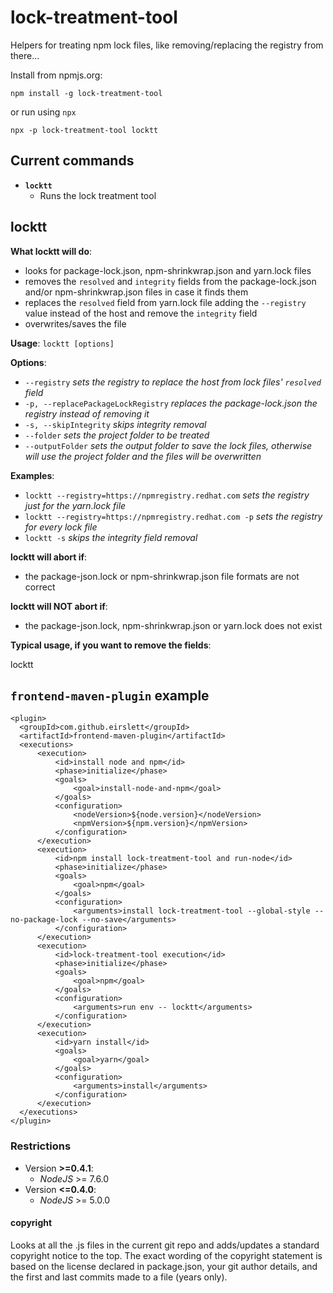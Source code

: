lock-treatment-tool
============

Helpers for treating npm lock files, like removing/replacing the registry from there...

Install from npmjs.org:

    npm install -g lock-treatment-tool

or run using `npx`

    npx -p lock-treatment-tool locktt

## Current commands

 * **`locktt`**
   * Runs the lock treatment tool

## locktt

**What locktt will do**:
 - looks for package-lock.json, npm-shrinkwrap.json and yarn.lock files
 - removes the `resolved` and `integrity` fields from the package-lock.json and/or npm-shrinkwrap.json files in case it finds them
 - replaces the `resolved` field from yarn.lock file adding the `--registry` value instead of the host and remove the `integrity` field
 - overwrites/saves the file

**Usage**: `locktt [options]`

**Options**:
   * `--registry` *sets the registry to replace the host from lock files' `resolved` field*
   * `-p, --replacePackageLockRegistry` *replaces the package-lock.json the registry instead of removing it*
   * `-s, --skipIntegrity` *skips integrity removal*
   * `--folder` *sets the project folder to be treated*
   * `--outputFolder` *sets the output folder to save the lock files, otherwise will use the project folder and the files will be overwritten*

**Examples**:
  * `locktt --registry=https://npmregistry.redhat.com`        *sets the registry just for the yarn.lock file*
  * `locktt --registry=https://npmregistry.redhat.com -p`     *sets the registry for every lock file*
  * `locktt -s`                                               *skips the integrity field removal*

**locktt will abort if**:
 - the package-json.lock or npm-shrinkwrap.json file formats are not correct

**locktt will NOT abort if**:
 - the package-json.lock, npm-shrinkwrap.json or yarn.lock does not exist

**Typical usage, if you want to remove the fields**:

  locktt


## `frontend-maven-plugin` example

```
<plugin>
  <groupId>com.github.eirslett</groupId>
  <artifactId>frontend-maven-plugin</artifactId>
  <executions>
      <execution>
          <id>install node and npm</id>
          <phase>initialize</phase>
          <goals>
              <goal>install-node-and-npm</goal>
          </goals>
          <configuration>
              <nodeVersion>${node.version}</nodeVersion>
              <npmVersion>${npm.version}</npmVersion>
          </configuration>
      </execution>
      <execution>
          <id>npm install lock-treatment-tool and run-node</id>
          <phase>initialize</phase>
          <goals>
              <goal>npm</goal>
          </goals>
          <configuration>
              <arguments>install lock-treatment-tool --global-style --no-package-lock --no-save</arguments>
          </configuration>
      </execution>
      <execution>
          <id>lock-treatment-tool execution</id>
          <phase>initialize</phase>
          <goals>
              <goal>npm</goal>
          </goals>
          <configuration>
              <arguments>run env -- locktt</arguments>
          </configuration>
      </execution>
      <execution>
          <id>yarn install</id>
          <goals>
              <goal>yarn</goal>
          </goals>
          <configuration>
              <arguments>install</arguments>
          </configuration>
      </execution>                            
  </executions>
</plugin>
```

### Restrictions

* Version **>=0.4.1**:
  * *NodeJS* >= 7.6.0
* Version **<=0.4.0**:
  * *NodeJS* >= 5.0.0

#### copyright

Looks at all the .js files in the current git repo and adds/updates a
standard copyright notice to the top. The exact wording of the copyright
statement is based on the license declared in package.json, your git author
details, and the first and last commits made to a file (years only).
